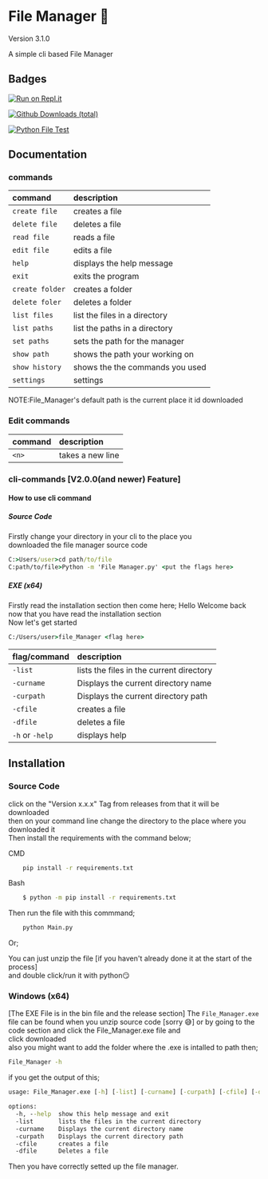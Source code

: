 # File Manager 📁
Version 3.1.0

A simple cli based File Manager

## Badges

[![Run on Repl.it](https://repl.it/badge/github/Sas2k/File-Manager)](https://repl.it/github/Sas2k/File-Manager)

[![Github Downloads (total)](https://img.shields.io/github/downloads/Sas2k/File-Manager/total.svg)]()

[![Python File Test](https://github.com/Sas2k/File-Manager/actions/workflows/main.yml/badge.svg)](https://github.com/Sas2k/File-Manager/actions/workflows/main.yml)

## Documentation

### commands

|  command       |  description                   |
|:----------     | :-------------                 |
|`create file`   | creates a file                 | 
|`delete file`   | deletes a file                 |
|`read file`     | reads a file                   | 
|`edit file`     | edits a file                   |
|`help`          | displays the help message      |
|`exit`          | exits the program              |
|`create folder` | creates a folder               |
|`delete foler`  | deletes a folder               | 
|`list files`    | list the files in a directory  |
|`list paths`    | list the paths in a directory  |
|`set paths`     | sets the path for the manager  |
|`show path`     | shows the path your working on |
|`show history`  | shows the the commands you used|
|`settings`      | settings

NOTE:File_Manager's default path is the current place it id downloaded

### Edit commands
|  command       |  description                 |
|:----------     | :-------------               |
|`<n>`           | takes a new line             |

### cli-commands [V2.0.0(and newer) Feature]
#### How to use cli command
##### Source Code
Firstly change your directory in your cli to the place you<br>downloaded the file manager source code
```cmd
C:>Users/user>cd path/to/file
C:path/to/file>Python -m 'File Manager.py' <put the flags here>
```
##### EXE (x64)
Firstly read the installation section then come here;
Hello Welcome back now that you have read the installation section <br>Now let's get started
```cmd
C:/Users/user>file_Manager <flag here>
```

|  flag/command       |  description                             |
|:----------          | :-------------                           |
|`-list`              | lists the files in the current directory |
|`-curname`           | Displays the current directory name      |
|`-curpath`           | Displays the current directory path      |
|`-cfile`             | creates a file                           |
|`-dfile`             | deletes a file                           |
|`-h` or `-help`      | displays help                            |

## Installation

### Source Code

click on the "Version x.x.x" Tag from releases from that it will be downloaded <br>
then on your command line change the directory to the place where you downloaded it <br>
Then install the requirements with the command below;

CMD
```cmd
    pip install -r requirements.txt
```

Bash
```bash
    $ python -m pip install -r requirements.txt
```
Then run the file with this commmand;
```cmd
    python Main.py
```
Or;

You can just unzip the file [if you haven't already done it at the start of the process]<br> and double click/run it with python😏

### Windows (x64)

[The EXE File is in the bin file and the release section]
The `File_Manager.exe` file can be found when you unzip source code [sorry 😅] or by going to the code section and click the File_Manager.exe file and<br>click downloaded<br>
also you might want to add the folder where the .exe is intalled to path then;

```cmd
File_Manager -h
```
if you get the output of this;

```cmd
usage: File_Manager.exe [-h] [-list] [-curname] [-curpath] [-cfile] [-dfile]

options:
  -h, --help  show this help message and exit
  -list       lists the files in the current directory
  -curname    Displays the current directory name
  -curpath    Displays the current directory path
  -cfile      creates a file
  -dfile      Deletes a file
```
Then you have correctly setted up the file manager.
